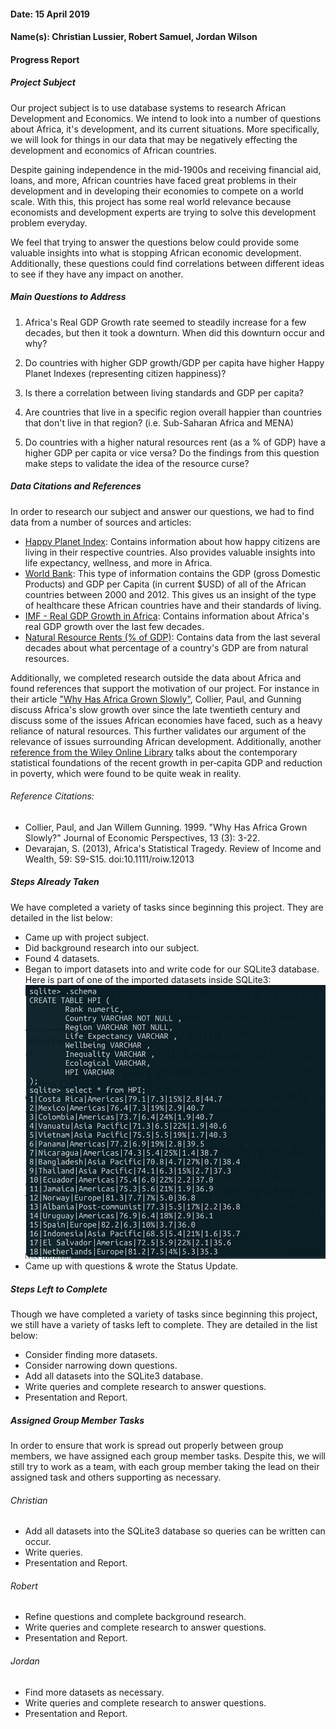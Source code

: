 #### Date: 15 April 2019
#### Name(s): Christian Lussier, Robert Samuel, Jordan Wilson

#### Progress Report

##### Project Subject
Our project subject is to use database systems to research African Development and Economics. We intend to look into a number of questions about Africa, it's development, and its current situations. More specifically, we will look for things in our data that may be negatively effecting the development and economics of African countries.

Despite gaining independence in the mid-1900s and receiving financial aid, loans, and more, African countries have faced great problems in their development and in developing their economies to compete on a world scale. With this, this project has some real world relevance because economists and development experts are trying to solve this development problem everyday.

We feel that trying to answer the questions below could provide some valuable insights into what is stopping African economic development. Additionally, these questions could find correlations between different ideas to see if they have any impact on another.

##### Main Questions to Address
1) Africa's Real GDP Growth rate seemed to steadily increase for a few decades, but then it took a downturn. When did this downturn occur and why?

2) Do countries with higher GDP growth/GDP per capita have higher Happy Planet Indexes (representing citizen happiness)?

3) Is there a correlation between living standards and GDP per capita?

4) Are countries that live in a specific region overall happier than countries that don't live in that region? (i.e. Sub-Saharan Africa and MENA)

5) Do countries with a higher natural resources rent (as a % of GDP) have a higher GDP per capita or vice versa? Do the findings from this question make steps to validate the idea of the resource curse?

##### Data Citations and References
In order to research our subject and answer our questions, we had to find data from a number of sources and articles:
- [Happy Planet Index](http://happyplanetindex.org): Contains information about how happy citizens are living in their respective countries. Also provides valuable insights into life expectancy, wellness, and more in Africa.
- [World Bank](https://databank.worldbank.org/data/source/africa-development-indicators#): This type of information contains the GDP (gross Domestic Products) and GDP per Capita (in current $USD) of all of the African countries between 2000 and 2012. This gives us an insight of the type of healthcare these African countries have and their standards of living.
- [IMF - Real GDP Growth in Africa](https://www.imf.org/external/datamapper/NGDP_RPCH@WEO/OEMDC/ADVEC/WEOWORLD): Contains information about Africa's real GDP growth over the last few decades.
- [Natural Resource Rents (% of GDP)](https://data.worldbank.org/indicator/ny.gdp.totl.rt.zs): Contains data from the last several decades about what percentage of a country's GDP are from natural resources.

Additionally, we completed research outside the data about Africa and found references that support the motivation of our project. For instance in their article ["Why Has Africa Grown Slowly"](https://www.aeaweb.org/articles?id=10.1257/jep.13.3.3), Collier, Paul, and Gunning discuss Africa's slow growth over since the late twentieth century and discuss some of the issues African economies have faced, such as a heavy reliance of natural resources. This further validates our argument of the relevance of issues surrounding African development. Additionally, another [reference from the Wiley Online Library](https://onlinelibrary.wiley.com/doi/epdf/10.1111/roiw.12013) talks about the contemporary statistical foundations of the recent growth in per‐capita GDP and reduction in poverty, which were found to be quite weak in reality.

###### Reference Citations:
- Collier, Paul, and Jan Willem Gunning. 1999. "Why Has Africa Grown Slowly?" Journal of Economic Perspectives, 13 (3): 3-22.
- Devarajan, S. (2013), Africa's Statistical Tragedy. Review of Income and Wealth, 59: S9-S15. doi:10.1111/roiw.12013

##### Steps Already Taken
We have completed a variety of tasks since beginning this project. They are detailed in the list below:
- Came up with project subject.
- Did background research into our subject.
- Found 4 datasets.
- Began to import datasets into and write code for our SQLite3 database. Here is part of one of the imported datasets inside SQLite3:
![SQLite3 Database Terminal](graphics/current-database.png)
- Came up with questions & wrote the Status Update.

##### Steps Left to Complete
Though we have completed a variety of tasks since beginning this project, we still have a variety of tasks left to complete. They are detailed in the list below:
- Consider finding more datasets.
- Consider narrowing down questions.
- Add all datasets into the SQLite3 database.
- Write queries and complete research to answer questions.
- Presentation and Report.

##### Assigned Group Member Tasks
In order to ensure that work is spread out properly between group members, we have assigned each group member tasks. Despite this, we will still try to work as a team, with each group member taking the lead on their assigned task and others supporting as necessary.

###### Christian
- Add all datasets into the SQLite3 database so queries can be written can occur.
- Write queries.
- Presentation and Report.

###### Robert
- Refine questions and complete background research.
- Write queries and complete research to answer questions.
- Presentation and Report.

###### Jordan
- Find more datasets as necessary.
- Write queries and complete research to answer questions.
- Presentation and Report.
